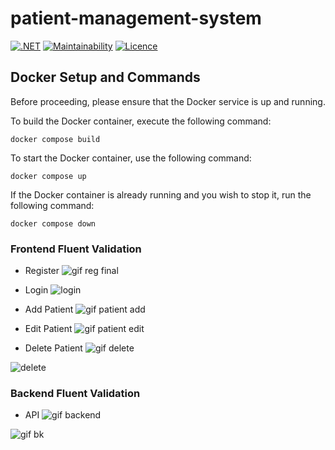 # patient-management-system
[![.NET](https://github.com/hamzashoukat94/patient-management-system/actions/workflows/dotnet.yml/badge.svg)](https://github.com/hamzashoukat94/patient-management-system/actions/workflows/dotnet.yml)
[![Maintainability][maintainability-url]][code-climate-url]
[![Licence][license-badge]][license-url]

## Docker Setup and Commands
Before proceeding, please ensure that the Docker service is up and running.

To build the Docker container, execute the following command:

```
docker compose build
```
To start the Docker container, use the following command:

```
docker compose up
```
If the Docker container is already running and you wish to stop it, run the following command:

```
docker compose down
```

### Frontend Fluent Validation
- Register
![gif reg final](https://github.com/hamzashoukat94/patient-management-system/assets/50887243/4978dd9f-464c-4b3d-9958-e70c29317990)

- Login
![login](https://github.com/hamzashoukat94/patient-management-system/assets/50887243/b3fc9367-4d70-4b56-a4fa-a73efcf20d93)

- Add Patient
![gif patient add](https://github.com/hamzashoukat94/patient-management-system/assets/50887243/c5022953-a7e8-4f53-afc5-18277c605b16)

- Edit Patient
![gif patient edit](https://github.com/hamzashoukat94/patient-management-system/assets/50887243/597ebf1b-9b02-4938-b327-4d455d7a001a)

- Delete Patient
![gif delete](https://github.com/hamzashoukat94/patient-management-system/assets/50887243/3380d8c2-c9fd-4a78-b2a7-fa559ad70a4a)


![delete](https://github.com/hamzashoukat94/patient-management-system/assets/50887243/a2aa0f45-acf7-4d4a-b632-9ec1409e7829)

### Backend Fluent Validation
- API
![gif backend](https://github.com/hamzashoukat94/patient-management-system/assets/50887243/8ed63961-69c2-4754-9e4d-06e33177f499)

![gif bk](https://github.com/hamzashoukat94/patient-management-system/assets/50887243/ca78ba35-d2df-4fb8-9e2d-13a0b00b9adc)

[code-climate-url]: https://codeclimate.com/github/hamzashoukat94/patient-management-system
[maintainability-url]: https://api.codeclimate.com/v1/badges/0e7010940bf861485eff/maintainability
[license-badge]: https://img.shields.io/badge/licence-MIT-blue
[license-url]: LICENSE
